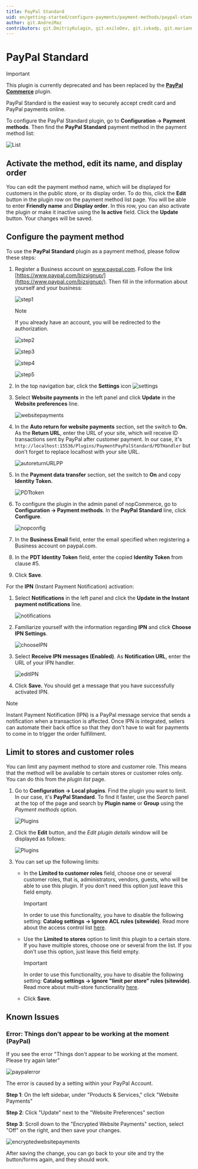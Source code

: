 ```yaml
---
title: PayPal Standard
uid: en/getting-started/configure-payments/payment-methods/paypal-standard
author: git.AndreiMaz
contributors: git.DmitriyKulagin, git.exileDev, git.ivkadp, git.mariannk
---
```


# PayPal Standard

> [!Important]
>
> This plugin is currently deprecated and has been replaced by the [**PayPal Commerce**](xref:en/getting-started/configure-payments/payment-methods/paypal-commerce) plugin.

PayPal Standard is the easiest way to securely accept credit card and PayPal payments online.

To configure the PayPal Standard plugin, go to **Configuration → Payment methods**. Then find the **PayPal Standard** payment method in the payment method list:

![List](_static/paypal-standard/list.jpg)

## Activate the method, edit its name, and display order

You can edit the payment method name, which will be displayed for customers in the public store, or its display order. To do this, click the **Edit** button in the plugin row on the payment method list page. You will be able to enter **Friendly name** and **Display order**. In this row, you can also activate the plugin or make it inactive using the **Is active** field. Click the **Update** button. Your changes will be saved.

## Configure the payment method

To use the **PayPal Standard** plugin as a payment method, please follow these steps:

1. Register a Business account on www.paypal.com. Follow the link [https://www.paypal.com/bizsignup/](https://www.paypal.com/bizsignup/). Then fill in the information about yourself and your business:

    ![step1](_static/paypal-standard/signUp1step.png)

    > [!NOTE]
    >
    > If you already have an account, you will be redirected to the authorization.

    ![step2](_static/paypal-standard/signUp2step.png)

    ![step3](_static/paypal-standard/signUp3step.png)

    ![step4](_static/paypal-standard/signUp4step.png)

    ![step5](_static/paypal-standard/signUp5step.png)

1. In the top navigation bar, click the **Settings** icon ![settings](_static/paypal-standard/settings_icon.png)

1. Select **Website payments** in the left panel and click **Update** in the **Website preferences** line.

    ![websitepayments](_static/paypal-standard/websitepaymentsppal.png)
1. In the **Auto return for website payments** section, set the switch to **On.** As the **Return URL**, enter the URL of your site, which will receive ID transactions sent by PayPal after customer payment. In our case, it's `http://localhost:15536/Plugins/PaymentPayPalStandard/PDTHandler` but don't forget to replace localhost with your site URL.

    ![autoreturnURLPP](_static/paypal-standard/autoreturnURLPP.png)
1. In the **Payment data transfer** section, set the switch to **On** and copy **Identity Token.**

    ![PDTtoken](_static/paypal-standard/PDTtoken.png)
1. To configure the plugin in the admin panel of nopCommerce, go to **Configuration  → Payment methods**. In the **PayPal Standard** line, click **Configure**.

   ![nopconfig](_static/paypal-standard/nopConfigPP.png)

1. In the **Business Email** field, enter the email specified when registering a Business account on paypal.com.

1. In the **PDT Identity Token** field, enter the copied **Identity Token** from clause #5.

1. Click **Save**.

For the **IPN** (Instant Payment Notification) activation:

1. Select **Notifications** in the left panel and click the **Update in the Instant payment notifications** line.

   ![notifications](_static/paypal-standard/notificationsPP.png)

1. Familiarize yourself with the information regarding **IPN** and click **Choose IPN Settings**.

   ![chooseIPN](_static/paypal-standard/chooseIPNSettings.png)

1. Select **Receive IPN messages (Enabled)**. As **Notification URL**, enter the URL of your IPN handler.

   ![editIPN](_static/paypal-standard/editIPN.png)

1. Click **Save.** You should get a message that you have successfully activated IPN.

> [!NOTE]
>
> Instant Payment Notification (IPN) is a PayPal message service that sends a notification when a transaction is affected. Once IPN is integrated, sellers can automate their back office so that they don't have to wait for payments to come in to trigger the order fulfillment.

## Limit to stores and customer roles

You can limit any payment method to store and customer role. This means that the method will be available to certain stores or customer roles only. You can do this from the *plugin list* page.

1. Go to **Configuration → Local plugins**. Find the plugin you want to limit. In our case, it's **PayPal Standard**. To find it faster, use the *Search* panel at the top of the page and search by **Plugin name** or **Group** using the *Payment methods* option.

   ![Plugins](_static/paypal-standard/plugin.jpg)

1. Click the **Edit** button, and the *Edit plugin details* window will be displayed as follows:

   ![Plugins](_static/paypal-standard/edit.jpg)

1. You can set up the following limits:

   - In the **Limited to customer roles** field, choose one or several customer roles, that is, administrators, vendors, guests, who will be able to use this plugin. If you don't need this option just leave this field empty.

     > [!IMPORTANT]
     >
     > In order to use this functionality, you have to disable the following setting: **Catalog settings → Ignore ACL rules (sitewide)**. Read more about the access control list [here](xref:en/running-your-store/customer-management/access-control-list).

   - Use the **Limited to stores** option to limit this plugin to a certain store. If you have multiple stores, choose one or several from the list. If you don't use this option, just leave this field empty.

     > [!IMPORTANT]
     >
     > In order to use this functionality, you have to disable the following setting: **Catalog settings → Ignore "limit per store" rules (sitewide)**. Read more about multi-store functionality [here](xref:en/getting-started/advanced-configuration/multi-store).

   - Click **Save**.

## Known Issues

### Error: Things don't appear to be working at the moment (PayPal)

If you see the error "Things don't appear to be working at the moment. Please try again later"

![paypalerror](_static/paypal-standard/file-6jjW2AH7yT.png)

The error is caused by a setting within your PayPal Account.

**Step 1**: On the left sidebar, under "Products & Services," click "Website Payments"

**Step 2**: Click "Update" next to the "Website Preferences" section

**Step 3**: Scroll down to the "Encrypted Website Payments" section, select "Off" on the right, and then save your changes.

![encryptedwebsitepayments](_static/paypal-standard/file-c2yKWw2xMN.png)

After saving the change, you can go back to your site and try the button/forms again, and they should work.
